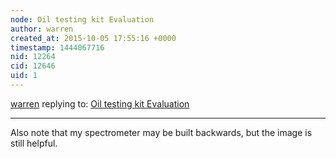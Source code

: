 ```yaml
---
node: Oil testing kit Evaluation
author: warren
created_at: 2015-10-05 17:55:16 +0000
timestamp: 1444067716
nid: 12264
cid: 12646
uid: 1
---
```




[warren](../profile/warren) replying to: [Oil testing kit Evaluation](../notes/chongyukwai/10-04-2015/oil-testing-kit-failure)

----
Also note that my spectrometer may be built backwards, but the image is still helpful. 